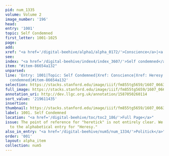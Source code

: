 ```yaml
---
pid: num_1335
volume: Volume 2
image_number: '196'
head:
entry: '1001'
topic: Self Condemned
first_letter: 1001-1025
page:
add:
xref: "<a href='/digital-beehive/alpha1/alpha_0172/'>Conscience</a>|<a href='/digital-beehive/alpha2/alpha_0418/'>Heresy</a>"
see:
index: "<a href='/digital-beehive/index4/index_3607/'>Self condemned</a>"
item: "#item-86654a132"
unparsed:
line: 'Entry: 1001|Topic: Self Condemned|Xref: Conscience|Xref: Heresy|Index: Self
  condemned|#item-86654a132'
selection: https://stacks.stanford.edu/image/iiif/fm855tg5659/1607_0663/923,1435,2749,325/full/0/default.jpg
full_image: https://stacks.stanford.edu/image/iiif/fm855tg5659/1607_0663/full/full/0/default.jpg
annotation_uri: http://dev.llgc.org.uk/annotation/1587050260114
sort_value: '219611435'
insertion:
thumbnail: https://stacks.stanford.edu/image/iiif/fm855tg5659/1607_0663/923,1435,600,180/250,/0/default.jpg
label: 1001. Self Condemned
location: "<a href='/digital-beehive/toc/toc2_186/'>Full Page</a>"
issue: The point of reference for "heretick" is not entirely clear. We have linked
  to the alphabetical entry for "Heresy."
also_in_entry: "<a href='/digital-beehive/num5/num_1334/'>Politick</a>"
order: '001'
layout: alpha_item
collection: num5
---
```


